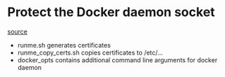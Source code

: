# Protect the Docker daemon socket
[source](https://github.com/docker/docker/blob/master/docs/articles/https.md)

- runme.sh generates certificates
- runme_copy_certs.sh copies certificates to /etc/...
- docker_opts contains additional command line arguments for docker daemon